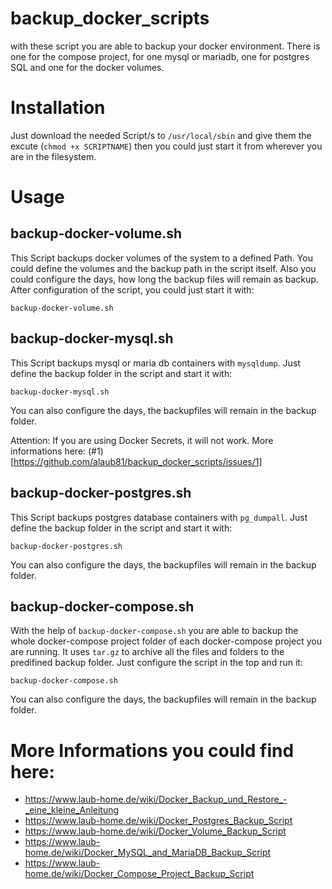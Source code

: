# backup_docker_scripts
with these script you are able to backup your docker environment. There is one for the compose project, for one mysql or mariadb, one for postgres SQL and one for the docker volumes.

# Installation
Just download the needed Script/s to `/usr/local/sbin` and give them the excute (`chmod +x SCRIPTNAME`) then you could just start it from wherever you are in the filesystem.

# Usage
## backup-docker-volume.sh
This Script backups docker volumes of the system to a defined Path. You could define the volumes and the backup path in the script itself. Also you could configure the days, how long the backup files will remain as backup. After configuration of the script, you could just start it with:

`backup-docker-volume.sh`

## backup-docker-mysql.sh
This Script backups mysql or maria db containers with `mysqldump`. Just define the backup folder in the script and start it with:

`backup-docker-mysql.sh`

You can also configure the days, the backupfiles will remain in the backup folder.

Attention: If you are using Docker Secrets, it will not work. More informations here: (#1)[https://github.com/alaub81/backup_docker_scripts/issues/1]

## backup-docker-postgres.sh
This Script backups postgres database containers with `pg_dumpall`. Just define the backup folder in the script and start it with:

`backup-docker-postgres.sh`

You can also configure the days, the backupfiles will remain in the backup folder.


## backup-docker-compose.sh
With the help of `backup-docker-compose.sh` you are able to backup the whole docker-compose project folder of each docker-compose project you are running. It uses `tar.gz` to archive all the files and folders to the predifined backup folder. Just configure the script in the top and run it:

`backup-docker-compose.sh`

You can also configure the days, the backupfiles will remain in the backup folder.

# More Informations you could find here:
* https://www.laub-home.de/wiki/Docker_Backup_und_Restore_-_eine_kleine_Anleitung
* https://www.laub-home.de/wiki/Docker_Postgres_Backup_Script
* https://www.laub-home.de/wiki/Docker_Volume_Backup_Script
* https://www.laub-home.de/wiki/Docker_MySQL_and_MariaDB_Backup_Script
* https://www.laub-home.de/wiki/Docker_Compose_Project_Backup_Script
